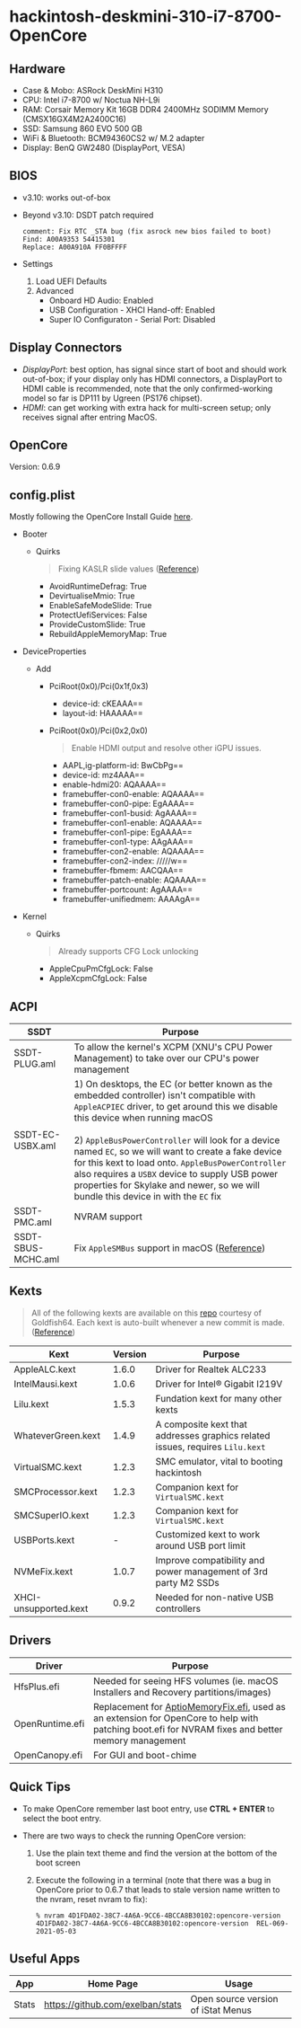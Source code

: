 # hackintosh-deskmini-310-i7-8700-OpenCore

## Hardware
- Case & Mobo: ASRock DeskMini H310
- CPU: Intel i7-8700 w/ Noctua NH-L9i
- RAM: Corsair Memory Kit 16GB DDR4 2400MHz SODIMM Memory (CMSX16GX4M2A2400C16)
- SSD: Samsung 860 EVO 500 GB
- WiFi & Bluetooth: BCM94360CS2 w/ M.2 adapter
- Display: BenQ GW2480 (DisplayPort, VESA)

## BIOS
- v3.10: works out-of-box
- Beyond v3.10: DSDT patch required

    ```
    comment: Fix RTC _STA bug (fix asrock new bios failed to boot)
    Find: A00A9353 54415301
    Replace: A00A910A FF0BFFFF
    ```
- Settings
    1. Load UEFI Defaults
    2. Advanced
        - Onboard HD Audio: Enabled
        - USB Configuration - XHCI Hand-off: Enabled
        - Super IO Configuraton - Serial Port: Disabled

## Display Connectors
- *DisplayPort*: best option, has signal since start of boot and should work out-of-box; if your display only has HDMI connectors, a DisplayPort to HDMI cable is recommended, note that the only confirmed-working model so far is DP111 by Ugreen (PS176 chipset).
- *HDMI*: can get working with extra hack for multi-screen setup; only receives signal after entring MacOS.

## OpenCore
Version: 0.6.9

## config.plist

Mostly following the OpenCore Install Guide [here](https://dortania.github.io/OpenCore-Install-Guide/config.plist/coffee-lake.html).

- Booter

    - Quirks

        > Fixing KASLR slide values ([Reference](https://dortania.github.io/OpenCore-Install-Guide/extras/kaslr-fix.html#fixing-kaslr-slide-values))

        - AvoidRuntimeDefrag: True
        - DevirtualiseMmio: True
        - EnableSafeModeSlide: True
        - ProtectUefiServices: False
        - ProvideCustomSlide: True
        - RebuildAppleMemoryMap: True

- DeviceProperties

    - Add

        - PciRoot(0x0)/Pci(0x1f,0x3)

            - device-id: cKEAAA==
            - layout-id: HAAAAA==

        - PciRoot(0x0)/Pci(0x2,0x0)

            > Enable HDMI output and resolve other iGPU issues.

            - AAPL,ig-platform-id: BwCbPg==
            - device-id: mz4AAA==
            - enable-hdmi20: AQAAAA==
            - framebuffer-con0-enable: AQAAAA==
            - framebuffer-con0-pipe: EgAAAA==
            - framebuffer-con1-busid: AgAAAA==
            - framebuffer-con1-enable: AQAAAA==
            - framebuffer-con1-pipe: EgAAAA==
            - framebuffer-con1-type: AAgAAA==
            - framebuffer-con2-enable: AQAAAA==
            - framebuffer-con2-index: /////w==
            - framebuffer-fbmem: AACQAA==
            - framebuffer-patch-enable: AQAAAA==
            - framebuffer-portcount: AgAAAA==
            - framebuffer-unifiedmem: AAAAgA==

- Kernel

    - Quirks

      > Already supports CFG Lock unlocking

      - AppleCpuPmCfgLock: False
      - AppleXcpmCfgLock: False

## ACPI

| SSDT               | Purpose                                                      |
| ------------------ | ------------------------------------------------------------ |
| SSDT-PLUG.aml      | To allow the kernel's XCPM (XNU's CPU Power Management) to take over our CPU's power management |
| SSDT-EC-USBX.aml   | 1) On desktops, the EC (or better known as the embedded controller) isn't compatible with `AppleACPIEC` driver, to get around this we disable this device when running macOS <br /><br />2) `AppleBusPowerController` will look for a device named `EC`, so we will want to create a fake device for this kext to load onto. `AppleBusPowerController` also requires a `USBX` device to supply USB power properties for Skylake and newer, so we will bundle this device in with the `EC` fix |
| SSDT-PMC.aml       | NVRAM support                                                |
| SSDT-SBUS-MCHC.aml | Fix `AppleSMBus` support in macOS ([Reference](https://dortania.github.io/Getting-Started-With-ACPI/Universal/smbus.html#what-this-ssdt-does)) |



## Kexts

> All of the following kexts are available on this [repo](https://1drv.ms/f/s!AiP7m5LaOED-m-J8-MLJGnOgAqnjGw) courtesy of Goldfish64. Each kext is auto-built whenever a new commit is made. ([Reference](https://hackintosh.gitbook.io/-r-hackintosh-vanilla-desktop-guide/gathering-kexts))

Kext | Version | Purpose
---- | ------- | -------
AppleALC.kext | 1.6.0 | Driver for Realtek ALC233
IntelMausi.kext | 1.0.6 | Driver for Intel® Gigabit I219V
Lilu.kext | 1.5.3 | Fundation kext for many other kexts
WhateverGreen.kext | 1.4.9 | A composite kext that addresses graphics related issues, requires `Lilu.kext`
VirtualSMC.kext | 1.2.3 | SMC emulator, vital to booting hackintosh
SMCProcessor.kext | 1.2.3 | Companion kext for `VirtualSMC.kext`
SMCSuperIO.kext | 1.2.3 | Companion kext for `VirtualSMC.kext`
USBPorts.kext | - | Customized kext to work around USB port limit
NVMeFix.kext | 1.0.7 | Improve compatibility and power management of 3rd party M2 SSDs 
XHCI-unsupported.kext | 0.9.2 | Needed for non-native USB controllers 

## Drivers

Driver | Purpose
------ | -------
HfsPlus.efi | Needed for seeing HFS volumes (ie. macOS Installers and Recovery partitions/images) 
OpenRuntime.efi | Replacement for [AptioMemoryFix.efi](https://github.com/acidanthera/AptioFixPkg), used as an extension for OpenCore to help with patching boot.efi for NVRAM fixes and better memory management 
OpenCanopy.efi | For GUI and boot-chime 

## Quick Tips

- To make OpenCore remember last boot entry, use **CTRL + ENTER** to select the boot entry.

- There are two ways to check the running OpenCore version:

  1. Use the plain text theme and find the version at the bottom of the boot screen

  2. Execute the following in a terminal (note that there was a bug in OpenCore prior to 0.6.7 that leads to stale version name written to the nvram, reset nvram to fix):

     ```shell
     % nvram 4D1FDA02-38C7-4A6A-9CC6-4BCCA8B30102:opencore-version
     4D1FDA02-38C7-4A6A-9CC6-4BCCA8B30102:opencore-version	REL-069-2021-05-03
     ```

## Useful Apps

| App   | Home Page                        | Usage                              |
| ----- | -------------------------------- | ---------------------------------- |
| Stats | https://github.com/exelban/stats | Open source version of iStat Menus |

